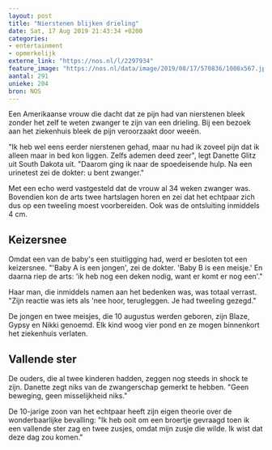 ```yaml
---
layout: post
title: "Nierstenen blijken drieling"
date: Sat, 17 Aug 2019 21:43:34 +0200
categories: 
- entertainment 
- opmerkelijk 
externe_link: "https://nos.nl/l/2297934"
feature_image: "https://nos.nl/data/image/2019/08/17/570836/1008x567.jpg"
aantal: 291
unieke: 204
bron: NOS
---
```


<p>Een Amerikaanse vrouw die dacht dat ze pijn had van nierstenen bleek zonder het zelf te weten zwanger te zijn van een drieling. Bij een bezoek aan het ziekenhuis bleek de pijn veroorzaakt door weeën.</p>
<p>"Ik heb wel eens eerder nierstenen gehad, maar nu had ik zoveel pijn dat ik alleen maar in bed kon liggen. Zelfs ademen deed zeer", legt Danette Glitz uit South Dakota uit. "Daarom ging ik naar de spoedeisende hulp. Na een urinetest zei de dokter: u bent zwanger."</p>
<p>Met een echo werd vastgesteld dat de vrouw al 34 weken zwanger was. Bovendien kon de arts twee hartslagen horen en zei dat het echtpaar zich dus op een tweeling moest voorbereiden. Ook was de ontsluiting inmiddels 4 cm.</p>
<h2>Keizersnee</h2>
<p>Omdat een van de baby's een stuitligging had, werd er besloten tot een keizersnee. "'Baby A is een jongen', zei de dokter. 'Baby B is een meisje.' En daarna riep de arts: 'ik heb nog een deken nodig, want er komt er nog een'."</p>
<p>Haar man, die inmiddels namen aan het bedenken was, was totaal verrast. "Zijn reactie was iets als 'nee hoor, terugleggen. Je had tweeling gezegd."</p>
<p>De jongen en twee meisjes, die 10 augustus werden geboren, zijn Blaze, Gypsy en Nikki genoemd. Elk kind woog vier pond en ze mogen binnenkort het ziekenhuis verlaten.</p>
<h2>Vallende ster</h2>
<p>De ouders, die al twee kinderen hadden, zeggen nog steeds in shock te zijn. Danette zegt niks van de zwangerschap gemerkt te hebben. "Geen beweging, geen misselijkheid niks."</p>
<p>De 10-jarige zoon van het echtpaar heeft zijn eigen theorie over de wonderbaarlijke bevalling: "Ik heb ooit om een broertje gevraagd toen ik een vallende ster zag en twee zusjes, omdat mijn zusje die wilde. Ik wist dat deze dag zou komen."</p>
